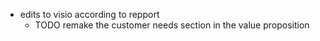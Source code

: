 - edits to visio according to repport
	- TODO remake the customer needs section in the value proposition